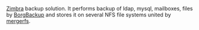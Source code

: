 [Zimbra](https://www.zimbra.com/) backup solution. It performs backup of ldap, mysql, mailboxes, files by [BorgBackup](https://www.borgbackup.org/) and stores it on several NFS file systems united by [mergerfs](https://github.com/trapexit/mergerfs).
